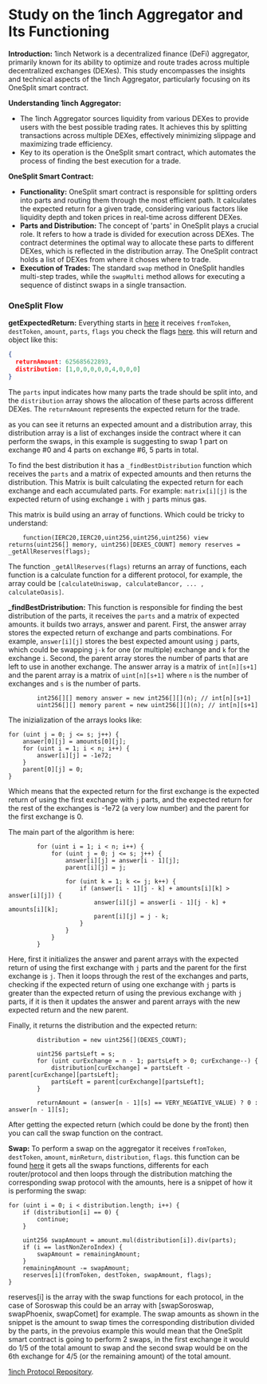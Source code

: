 # Study on the 1inch Aggregator and Its Functioning

**Introduction:**
1inch Network is a decentralized finance (DeFi) aggregator, primarily known for its ability to optimize and route trades across multiple decentralized exchanges (DEXes). This study encompasses the insights and technical aspects of the 1inch Aggregator, particularly focusing on its OneSplit smart contract.

**Understanding 1inch Aggregator:**
- The 1inch Aggregator sources liquidity from various DEXes to provide users with the best possible trading rates. It achieves this by splitting transactions across multiple DEXes, effectively minimizing slippage and maximizing trade efficiency.
- Key to its operation is the OneSplit smart contract, which automates the process of finding the best execution for a trade.

**OneSplit Smart Contract:**
- **Functionality:** OneSplit smart contract is responsible for splitting orders into parts and routing them through the most efficient path. It calculates the expected return for a given trade, considering various factors like liquidity depth and token prices in real-time across different DEXes.
- **Parts and Distribution:** The concept of 'parts' in OneSplit plays a crucial role. It refers to how a trade is divided for execution across DEXes. The contract determines the optimal way to allocate these parts to different DEXes, which is reflected in the distribution array. The OneSplit contract holds a list of DEXes from where it choses where to trade.
- **Execution of Trades:** The standard `swap` method in OneSplit handles multi-step trades, while the `swapMulti` method allows for executing a sequence of distinct swaps in a single transaction.


### OneSplit Flow
**getExpectedReturn:** Everything starts in [here](https://github.com/1inch/1inchProtocol/blob/811f7b69b67d1d9657e3e9c18a2e97f3e2b2b33a/OneSplitAudit.full.sol#L806) it receives `fromToken`, `destToken`, `amount`, `parts`, `flags` you check the flags [here](https://github.com/1inch/1inchProtocol/blob/811f7b69b67d1d9657e3e9c18a2e97f3e2b2b33a/OneSplitAudit.full.sol#L723). this will return and object like this: 
```json
{
  returnAmount: 625685622893,
  distribution: [1,0,0,0,0,0,4,0,0,0]
}
```
The `parts` input indicates how many parts the trade should be split into, and the `distribution` array shows the allocation of these parts across different DEXes. The `returnAmount` represents the expected return for the trade.

as you can see it returns an expected amount and a distribution array, this distribution array is a list of exchanges inside the contract where it can perform the swaps, in this example is suggesting to swap 1 part on exchange #0 and 4 parts on exchange #6, 5 parts in total. 

To find the best distribution it has a `_findBestDistribution` function which receives the `parts` and a matrix of expected amounts and then returns the distribution. 
This Matrix is built calculating the expected return for each exchange and each accumulated parts. For example: `matrix[i][j]` is the expected return of using exchange `i` with `j` parts minus gas.

This matrix is build using an array of functions. Which could be tricky to understand:
```solidity
    function(IERC20,IERC20,uint256,uint256,uint256) view returns(uint256[] memory, uint256)[DEXES_COUNT] memory reserves = _getAllReserves(flags);
```
The function `_getAllReserves(flags)` returns an array of functions, each function is a calculate function for a different protocol, for example, the array could be `[calculateUniswap, calculateBancor, ... , calculateOasis]`.

**_findBestDristribution:** This function is responsible for finding the best distribution of the parts, it receives the `parts` and a matrix of expected amounts.
it builds two arrays, answer and parent. First, the answer array stores the expected return of exchange and parts combinations. For example, `answer[i][j]` stores the best expected amount using `j` parts, which could be swapping `j-k` for one (or multiple) exchange and `k` for the exchange `i`. Second, the parent array stores the number of parts that are left to use in another exchange.
The answer array is a matrix of `int[n][s+1]` and the parent array is a matrix of `uint[n][s+1]` where `n` is the number of exchanges and `s` is the number of parts.
```solidity
        int256[][] memory answer = new int256[][](n); // int[n][s+1]
        uint256[][] memory parent = new uint256[][](n); // int[n][s+1]
```
The inizialization of the arrays looks like:
```solidity        
for (uint j = 0; j <= s; j++) {
    answer[0][j] = amounts[0][j];
    for (uint i = 1; i < n; i++) {
        answer[i][j] = -1e72;
    }
    parent[0][j] = 0;
}
```
Which means that the expected return for the first exchange is the expected return of using the first exchange with `j` parts, and the expected return for the rest of the exchanges is -1e72 (a very low number) and the parent for the first exchange is 0.

The main part of the algorithm is here:
```solidity
        for (uint i = 1; i < n; i++) {
            for (uint j = 0; j <= s; j++) {
                answer[i][j] = answer[i - 1][j];
                parent[i][j] = j;

                for (uint k = 1; k <= j; k++) {
                    if (answer[i - 1][j - k] + amounts[i][k] > answer[i][j]) {
                        answer[i][j] = answer[i - 1][j - k] + amounts[i][k];
                        parent[i][j] = j - k;
                    }
                }
            }
        }
```
Here, first it initializes the answer and parent arrays with the expected return of using the first exchange with `j` parts and the parent for the first exchange is `j`. Then it loops through the rest of the exchanges and parts, checking if the expected return of using one exchange with `j` parts is greater than the expected return of using the previous exchange with `j` parts, if it is then it updates the answer and parent arrays with the new expected return and the new parent.

Finally, it returns the distribution and the expected return:
```solidity
        distribution = new uint256[](DEXES_COUNT);

        uint256 partsLeft = s;
        for (uint curExchange = n - 1; partsLeft > 0; curExchange--) {
            distribution[curExchange] = partsLeft - parent[curExchange][partsLeft];
            partsLeft = parent[curExchange][partsLeft];
        }

        returnAmount = (answer[n - 1][s] == VERY_NEGATIVE_VALUE) ? 0 : answer[n - 1][s];
```


After getting the expected return (which could be done by the front) then you can call the swap function on the contract.

**Swap:** To perform a swap on the aggregator it receives `fromToken`, `destToken`, `amount`, `minReturn`, `distribution`, `flags`. this function can be found [here](https://github.com/1inch/1inchProtocol/blob/811f7b69b67d1d9657e3e9c18a2e97f3e2b2b33a/OneSplit.full.sol#L3782) it gets all the swaps functions, differents for each router/protocol and then loops through the distribution matching the corresponding swap protocol with the amounts, here is a snippet of how it is performing the swap:
```solidity
for (uint i = 0; i < distribution.length; i++) {
    if (distribution[i] == 0) {
        continue;
    }

    uint256 swapAmount = amount.mul(distribution[i]).div(parts);
    if (i == lastNonZeroIndex) {
        swapAmount = remainingAmount;
    }
    remainingAmount -= swapAmount;
    reserves[i](fromToken, destToken, swapAmount, flags);
}
```
reserves[i] is the array with the swap functions for each protocol, in the case of Soroswap this could be an array with [swapSoroswap, swapPhoenix, swapComet] for example. The swap amounts as shown in the snippet is the amount to swap times the corresponding distribution divided by the parts, in the prevoius example this would mean that the OneSplit smart contract is going to perform 2 swaps, in the first exchange it would do 1/5 of the total amount to swap and the second swap would be on the 6th exchange for 4/5 (or the remaining amount) of the total amount.


[1inch Protocol Repository](https://github.com/1inch/1inchProtocol).